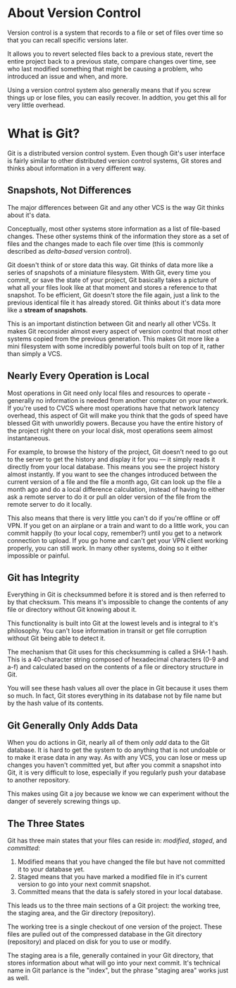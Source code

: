 # About Version Control

Version control is a system that records to a file or set of files over time so that you can recall specific versions later. 

It allows you to revert selected files back to a previous state, revert the entire project back to a previous state, compare changes over time, see who last modified something that might be causing a problem, who introduced an issue and when, and more. 

Using a version control system also generally means that if you screw things up or lose files, you can easily recover. In addtion, you get this all for very little overhead.

# What is Git?

Git is a distributed version control system. Even though Git's user interface is fairly similar to other distributed version control systems, Git stores and thinks about information in a very different way.

## Snapshots, Not Differences

The major differences between Git and any other VCS is the way Git thinks about it's data. 

Conceptually, most other systems store information as a list of file-based changes. These other systems think of the information they store as a set of files and the changes made to each file over time (this is commonly described as *delta-based* version control).

Git doesn't think of or store data this way. Git thinks of data more like a series of snapshots of a miniature filesystem. With Git, every time you commit, or save the state of your project, Git basically takes a picture of what all your files look like at that moment and stores a reference to that snapshot. To be efficient, Git doesn't store the file again, just a link to the previous identical file it has already stored. Git thinks about it's data more like a **stream of snapshots**.

This is an important distinction between Git and nearly all other VCSs. It makes Git reconsider almost every aspect of version control that most other systems copied from the previous generation. This makes Git more like a mini filesystem with some incredibly powerful tools built on top of it, rather than simply a VCS.

## Nearly Every Operation is Local

Most operations in Git need only local files and resources to operate - generally no information is needed from another computer on your network. If you're used to CVCS where most operations have that network latency overhead, this aspect of Git will make you think that the gods of speed have blessed Git with unworldly powers. Because you have the entire history of the project right there on your local disk, most operations seem almost instantaneous.

For example, to browse the history of the project, Git doesn’t need to go out to the server to get the history and display it for you — it simply reads it directly from your local database. This means you see the project history almost instantly. If you want to see the changes introduced between the current version of a file and the file a month ago, Git can look up the file a month ago and do a local difference calculation, instead of having to either ask a remote server to do it or pull an older version of the file from the remote server to do it locally.

This also means that there is very little you can't do if you're offline or off VPN. If you get on an airplane or a train and want to do a little work, you can commit happily (to your local copy, remember?) until you get to a network connection to upload. If you go home and can't get your VPN client working properly, you can still work. In many other systems, doing so it either impossible or painful. 

## Git has Integrity

Everything in Git is checksummed before it is stored and is then referred to by that checksum. This means it's impossible to change the contents of any file or directory without Git knowing about it.

This functionality is built into Git at the lowest levels and is integral to it's philosophy. You can't lose information in transit or get file corruption without Git being able to detect it.

The mechanism that Git uses for this checksumming is called a SHA-1 hash. This is a 40-character string composed of hexadecimal characters (0-9 and a-f) and calculated based on the contents of a file or directory structure in Git.

You will see these hash values all over the place in Git because it uses them so much. In fact, Git stores everything in its database not by file name but by the hash value of its contents.

## Git Generally Only Adds Data

When you do actions in Git, nearly all of them only *add* data to the Git database. It is hard to get the system to do anything that is not undoable or to make it erase data in any way. As with any VCS, you can lose or mess up changes you haven't committed yet, but after you commit a snapshot into Git, it is very difficult to lose, especially if you regularly push your database to another repository.

This makes using Git a joy because we know we can experiment without the danger of severely screwing things up.

## The Three States

Git has three main states that your files can reside in: *modified*, *staged*, and *committed*:

1. Modified means that you have changed the file but have not committed it to your database yet.
2. Staged means that you have marked a modified file in it's current version to go into your next commit snapshot.
3. Committed means that the data is safely stored in your local database.


This leads us to the three main sections of a Git project: the working tree, the staging area, and the Gir directory (repository).

The working tree is a single checkout of one version of the project. These files are pulled out of the compressed database in the Git directory (repository) and placed on disk for you to use or modify.

The staging area is a file, generally contained in your Git directory, that stores information about what will go into your next commit. It's technical name in Git parlance is the "index", but the phrase "staging area" works just as well.